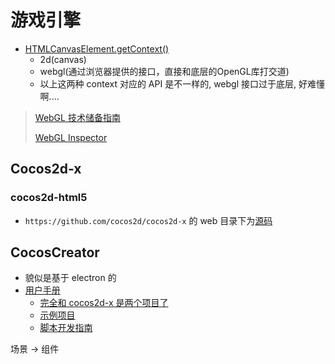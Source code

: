 # 游戏引擎

* [HTMLCanvasElement.getContext()](https://developer.mozilla.org/en-US/docs/Web/API/HTMLCanvasElement/getContext)
  * 2d(canvas)
  * webgl(通过浏览器提供的接口，直接和底层的OpenGL库打交道)
  * 以上这两种 context 对应的 API 是不一样的, webgl 接口过于底层, 好难懂啊....

> [WebGL 技术储备指南](http://taobaofed.org/blog/2015/12/21/webgl-handbook/)
>
> [WebGL Inspector](https://chrome.google.com/webstore/detail/webgl-inspector/ogkcjmbhnfmlnielkjhedpcjomeaghda/related)

## Cocos2d-x

### cocos2d-html5

* `https://github.com/cocos2d/cocos2d-x` 的 web 目录下为[源码](https://github.com/cocos2d/cocos2d-html5)

## CocosCreator

* 貌似是基于 electron 的
* [用户手册](https://docs.cocos.com/creator/manual/zh/)
  * [完全和 cocos2d-x 是两个项目了](https://docs.cocos.com/creator/manual/zh/getting-started/cocos2d-x-guide.html#1-%E5%85%B8%E5%9E%8B%E8%AF%AF%E5%8C%BA)
  * [示例项目](https://docs.cocos.com/creator/manual/zh/getting-started/support.html#%E6%BC%94%E7%A4%BA%E5%92%8C%E8%8C%83%E4%BE%8B%E9%A1%B9%E7%9B%AE)
  * [脚本开发指南](https://docs.cocos.com/creator/manual/zh/scripting/)

场景 -> 组件
